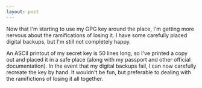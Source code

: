 ```yaml
---
layout: post
---
```

Now that I'm starting to use my GPG key around the place, I'm getting more nervous about the ramifications of losing it. I have some carefully placed digital backups, but I'm still not completely happy.

An ASCII printout of my secret key is 50 lines long, so I've printed a copy out and placed it in a safe place (along with my passport and other official documentation). In the event that my digital backups fail, I can now carefully recreate the key by hand. It wouldn't be fun, but preferable to dealing with the ramifictions of losing it all together.
